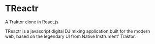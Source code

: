 # TReactr
A Traktor clone in React.js

TReactr is a javascript digital DJ mixing application built for the modern web, based on the legendary UI from Native Instrument' Traktor.
